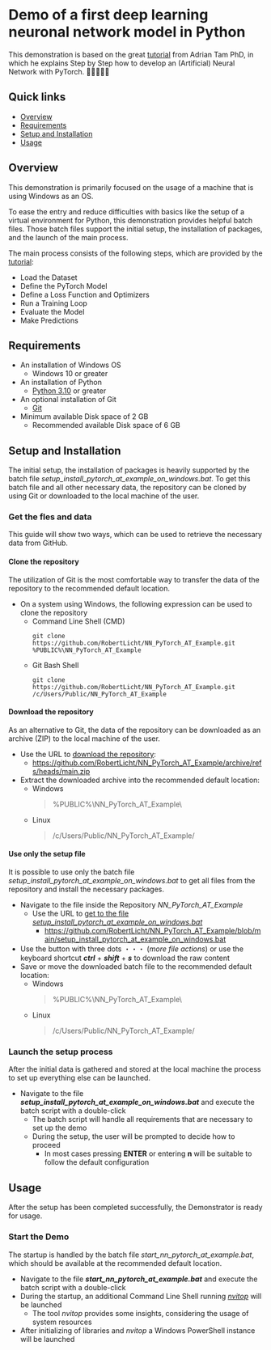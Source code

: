 # Demo of a first deep learning neuronal network model in Python
This demonstration is based on the great [tutorial](https://machinelearningmastery.com/develop-your-first-neural-network-with-pytorch-step-by-step/) from Adrian Tam PhD, in which he explains Step by Step how to develop an (Artificial) Neural Network with PyTorch. 🤖🧠🇦🇮👾

## Quick links
* [Overview](#overview)
* [Requirements](#requirements)
* [Setup and Installation](#setup-and-installation)
* [Usage](#usage)

## Overview
This demonstration is primarily focused on the usage of a machine that is using Windows as an OS.

To ease the entry and reduce difficulties with basics like the setup of a virtual environment for Python, this demonstration provides helpful batch files. Those batch files support the initial setup, the installation of packages, and the launch of the main process.

The main process consists of the following steps, which are provided by the [tutorial](https://machinelearningmastery.com/develop-your-first-neural-network-with-pytorch-step-by-step/):
* Load the Dataset
* Define the PyTorch Model
* Define a Loss Function and Optimizers
* Run a Training Loop
* Evaluate the Model
* Make Predictions

## Requirements
* An installation of Windows OS
    * Windows 10 or greater
* An installation of Python
    * [Python 3.10](https://www.python.org/downloads/release/python-3100/) or greater
* An optional installation of Git
    * [Git](https://git-scm.com/downloads)
* Minimum available Disk space of 2 GB
    * Recommended available Disk space of 6 GB

## Setup and Installation
The initial setup, the installation of packages is heavily supported by the batch file _setup_install_pytorch_at_example_on_windows.bat_.
To get this batch file and all other necessary data, the repository can be cloned by using Git or downloaded to the local machine of the user.

### Get the fles and data
This guide will show two ways, which can be used to retrieve the necessary data from GitHub.

#### Clone the repository
The utilization of Git is the most comfortable way to transfer the data of the repository to the recommended default location.
* On a system using Windows, the following expression can be used to clone the repository
    * Command Line Shell (CMD)
        ```
        git clone https://github.com/RobertLicht/NN_PyTorch_AT_Example.git %PUBLIC%\NN_PyTorch_AT_Example
        ```
    * Git Bash Shell
        ```
        git clone https://github.com/RobertLicht/NN_PyTorch_AT_Example.git /c/Users/Public/NN_PyTorch_AT_Example
        ```

#### Download the repository
As an alternative to Git, the data of the repository can be downloaded as an archive (ZIP) to the local machine of the user.
* Use the URL to [download the repository](https://github.com/RobertLicht/NN_PyTorch_AT_Example/archive/refs/heads/main.zip):
    * https://github.com/RobertLicht/NN_PyTorch_AT_Example/archive/refs/heads/main.zip
* Extract the downloaded archive into the recommended default location:
    * Windows
        > %PUBLIC%\NN_PyTorch_AT_Example\
    * Linux
        > /c/Users/Public/NN_PyTorch_AT_Example/

#### Use only the setup file
It is possible to use only the batch file _setup_install_pytorch_at_example_on_windows.bat_ to get all files from the repository and install the necessary packages.
* Navigate to the file inside the Repository _NN_PyTorch_AT_Example_
    * Use the URL to [get to the file _setup_install_pytorch_at_example_on_windows.bat_](https://github.com/RobertLicht/NN_PyTorch_AT_Example/blob/main/setup_install_pytorch_at_example_on_windows.bat)
        *  https://github.com/RobertLicht/NN_PyTorch_AT_Example/blob/main/setup_install_pytorch_at_example_on_windows.bat
* Use the button with three dots ・・・ (_more file actions_) or use the keyboard shortcut **_ctrl_** + **_shift_** + **_s_** to download the raw content
* Save or move the downloaded batch file to the recommended default location:
    * Windows
        > %PUBLIC%\NN_PyTorch_AT_Example\
    * Linux
        > /c/Users/Public/NN_PyTorch_AT_Example/

### Launch the setup process
After the initial data is gathered and stored at the local machine the process to set up everything else can be launched.
* Navigate to the file **_setup_install_pytorch_at_example_on_windows.bat_** and execute the batch script with a double-click
    * The batch script will handle all requirements that are necessary to set up the demo
    * During the setup, the user will be prompted to decide how to proceed
        * In most cases pressing **ENTER** or entering **n** will be suitable to follow the default configuration

## Usage
After the setup has been completed successfully, the Demonstrator is ready for usage.

### Start the Demo
The startup is handled by the batch file _start_nn_pytorch_at_example.bat_, which should be available at the recommended default location.
* Navigate to the file **_start_nn_pytorch_at_example.bat_** and execute the batch script with a double-click
* During the startup, an additional Command Line Shell running [_nvitop_](https://github.com/XuehaiPan/nvitop/tree/main) will be launched
    * The tool _nvitop_ provides some insights, considering the usage of system resources
* After initializing of libraries and _nvitop_ a Windows PowerShell instance will be launched
